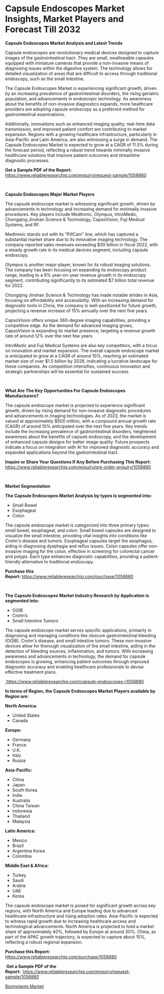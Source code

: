<p><h1>Capsule Endoscopes Market Insights, Market Players and Forecast Till 2032</h1></p><p><strong>Capsule Endoscopes Market Analysis and Latest Trends</strong></p>
<p><p>Capsule endoscopes are revolutionary medical devices designed to capture images of the gastrointestinal tract. They are small, swallowable capsules equipped with miniature cameras that provide a non-invasive means of diagnosing issues within the digestive system. The technology allows for detailed visualization of areas that are difficult to access through traditional endoscopy, such as the small intestine.</p><p>The Capsule Endoscopes Market is experiencing significant growth, driven by an increasing prevalence of gastrointestinal disorders, the rising geriatric population, and advancements in endoscopic technology. As awareness about the benefits of non-invasive diagnostics expands, more healthcare providers are adopting capsule endoscopy as a preferred method for gastrointestinal examinations.</p><p>Additionally, innovations such as enhanced imaging quality, real-time data transmission, and improved patient comfort are contributing to market expansion. Regions with a growing healthcare infrastructure, particularly in Asia-Pacific and Latin America, are also witnessing a surge in demand. The Capsule Endoscopes Market is expected to grow at a CAGR of 11.5% during the forecast period, reflecting a robust trend towards minimally invasive healthcare solutions that improve patient outcomes and streamline diagnostic processes.</p></p>
<p><strong>Get a Sample PDF of the Report:&nbsp;</strong> <a href="https://www.reliableresearchiq.com/enquiry/request-sample/1058880?utm_campaign=2440&utm_medium=2&utm_source=Github&utm_content=ia&utm_term=04032025&utm_id=capsule-endoscopes">https://www.reliableresearchiq.com/enquiry/request-sample/1058880</a></p>
<p>&nbsp;</p>
<p><strong>Capsule Endoscopes Major Market Players</strong></p>
<p><p>The capsule endoscope market is witnessing significant growth, driven by advancements in technology and increasing demand for minimally invasive procedures. Key players include Medtronic, Olympus, IntroMedic, Chongqing Jinshan Science & Technology, CapsoVision, Fuji Medical Systems, and RF.</p><p>Medtronic stands out with its "PillCam" line, which has captured a substantial market share due to its innovative imaging technology. The company reported sales revenues exceeding $30 billion in fiscal 2022, with a steady growth rate in its medical devices segment, including capsule endoscopy.</p><p>Olympus is another major player, known for its robust imaging solutions. The company has been focusing on expanding its endoscopy product range, leading to a 9% year-on-year revenue growth in its endoscopy segment, contributing significantly to its estimated $7 billion total revenue for 2022. </p><p>Chongqing Jinshan Science & Technology has made notable strides in Asia, focusing on affordability and accessibility. With an increasing demand for diagnostic tools in China, the company is well-positioned for future growth, projecting a revenue increase of 15% annually over the next five years. </p><p>CapsoVision offers unique 360-degree imaging capabilities, providing a competitive edge. As the demand for advanced imaging grows, CapsoVision is expanding its market presence, targeting a revenue growth rate of around 12% over the next few years.</p><p>IntroMedic and Fuji Medical Systems are also key competitors, with a focus on innovation and market expansion. The overall capsule endoscope market is anticipated to grow at a CAGR of around 10%, reaching an estimated market size of over $1.5 billion by 2028, indicating a lucrative landscape for these companies. As competition intensifies, continuous innovation and strategic partnerships will be essential for sustained success.</p></p>
<p>&nbsp;</p>
<p><strong>What Are The Key Opportunities For Capsule Endoscopes Manufacturers?</strong></p>
<p><p>The capsule endoscope market is projected to experience significant growth, driven by rising demand for non-invasive diagnostic procedures and advancements in imaging technologies. As of 2023, the market is valued at approximately $500 million, with a compound annual growth rate (CAGR) of around 10% anticipated over the next five years. Key trends include the increasing prevalence of gastrointestinal disorders, heightened awareness about the benefits of capsule endoscopy, and the development of enhanced capsule designs for better image quality. Future prospects indicate a focus on integration with AI for improved diagnostic accuracy and expanded applications beyond the gastrointestinal tract.</p></p>
<p><strong>Inquire or Share Your Questions If Any Before Purchasing This Report:</strong> <a href="https://www.reliableresearchiq.com/enquiry/pre-order-enquiry/1058880?utm_campaign=2440&utm_medium=2&utm_source=Github&utm_content=ia&utm_term=04032025&utm_id=capsule-endoscopes">https://www.reliableresearchiq.com/enquiry/pre-order-enquiry/1058880</a></p>
<p>&nbsp;</p>
<p><strong>Market Segmentation</strong></p>
<p><strong>The Capsule Endoscopes Market Analysis by types is segmented into:</strong></p>
<p><ul><li>Small Bowel</li><li>Esophageal</li><li>Colon</li></ul></p>
<p><p>The capsule endoscope market is categorized into three primary types: small bowel, esophageal, and colon. Small bowel capsules are designed to visualize the small intestine, providing vital insights into conditions like Crohn's disease and tumors. Esophageal capsules target the esophagus, aiding in diagnosing dysphagia and reflux issues. Colon capsules offer non-invasive imaging for the colon, effective in screening for colorectal cancer and polyps. Each type enhances diagnostic capabilities, providing a patient-friendly alternative to traditional endoscopy.</p></p>
<p><strong>Purchase this Report:&nbsp;</strong><a href="https://www.reliableresearchiq.com/purchase/1058880?utm_campaign=2440&utm_medium=2&utm_source=Github&utm_content=ia&utm_term=04032025&utm_id=capsule-endoscopes">https://www.reliableresearchiq.com/purchase/1058880</a></p>
<p>&nbsp;</p>
<p><strong>The Capsule Endoscopes Market Industry Research by Application is segmented into:</strong></p>
<p><ul><li>OGIB</li><li>Crohn’s</li><li>Small Intestine Tumors</li></ul></p>
<p><p>The capsule endoscope market serves specific applications, primarily in diagnosing and managing conditions like obscure gastrointestinal bleeding (OGIB), Crohn's disease, and small intestine tumors. These non-invasive devices allow for thorough visualization of the small intestine, aiding in the detection of bleeding sources, inflammation, and tumors. With increasing awareness and advancements in technology, the demand for capsule endoscopes is growing, enhancing patient outcomes through improved diagnostic accuracy and enabling healthcare professionals to devise effective treatment plans.</p></p>
<p><a href="https://www.reliableresearchiq.com/capsule-endoscopes-r1058880?utm_campaign=2440&utm_medium=2&utm_source=Github&utm_content=ia&utm_term=04032025&utm_id=capsule-endoscopes">&nbsp;https://www.reliableresearchiq.com/capsule-endoscopes-r1058880</a></p>
<p><strong>In terms of Region, the Capsule Endoscopes Market Players available by Region are:</strong></p>
<p>
    <p> <strong> North America: </strong>
        <ul>
            <li>United States</li>
            <li>Canada</li>
        </ul>
        </p> 
    <p> <strong> Europe: </strong>
        <ul>
            <li>Germany</li>
            <li>France</li>
            <li>U.K.</li>
            <li>Italy</li>
            <li>Russia</li>
        </ul>
        </p> 
    <p> <strong> Asia-Pacific: </strong>
        <ul>
            <li>China</li>
            <li>Japan</li>
            <li>South Korea</li>
            <li>India</li>
            <li>Australia</li>
            <li>China Taiwan</li>
            <li>Indonesia</li>
            <li>Thailand</li>
            <li>Malaysia</li>
        </ul>
        </p> 
    <p> <strong> Latin America: </strong>
        <ul>
            <li>Mexico</li>
            <li>Brazil</li>
            <li>Argentina Korea</li>
            <li>Colombia</li>
        </ul>
        </p> 
    <p> <strong> Middle East & Africa: </strong>
        <ul>
            <li>Turkey</li>
            <li>Saudi</li>
            <li>Arabia</li>
            <li>UAE</li>
            <li>Korea</li>
        </ul>
    </p>
    </p>
<p><p>The capsule endoscope market is poised for significant growth across key regions, with North America and Europe leading due to advanced healthcare infrastructure and rising adoption rates. Asia-Pacific is expected to witness rapid growth due to increasing healthcare access and technological advancements. North America is projected to hold a market share of approximately 40%, followed by Europe at around 30%. China, as part of the APAC growth trajectory, is expected to capture about 15%, reflecting a robust regional expansion.</p></p>
<p><strong>Purchase this Report: </strong><a href="https://www.reliableresearchiq.com/purchase/1058880?utm_campaign=2440&utm_medium=2&utm_source=Github&utm_content=ia&utm_term=04032025&utm_id=capsule-endoscopes">https://www.reliableresearchiq.com/purchase/1058880</a></p>
<p>&nbsp;<strong>Get a Sample PDF of the Report:&nbsp;&nbsp;</strong><a href="https://www.reliableresearchiq.com/enquiry/request-sample/1058880?utm_campaign=2440&utm_medium=2&utm_source=Github&utm_content=ia&utm_term=04032025&utm_id=capsule-endoscopes">https://www.reliableresearchiq.com/enquiry/request-sample/1058880</a></p>
<p><strong></strong></p>
<p><p><a href="https://github.com/hillsmyung726/Market-Research-Report-List-1/blob/main/bioimplants-market.md?utm_campaign=2440&utm_medium=2&utm_source=Github&utm_content=ia&utm_term=04032025&utm_id=capsule-endoscopes">Bioimplants Market</a></p></p>